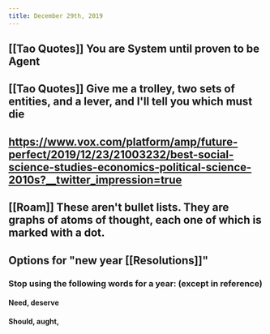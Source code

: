 ```yaml
---
title: December 29th, 2019
---
```


## [[Tao Quotes]] You are System until proven to be Agent

## [[Tao Quotes]] Give me a trolley, two sets of entities, and a lever, and I'll tell you which must die

## https://www.vox.com/platform/amp/future-perfect/2019/12/23/21003232/best-social-science-studies-economics-political-science-2010s?__twitter_impression=true

## [[Roam]] These aren't bullet lists. They are graphs of atoms of thought, each one of which is marked with a dot.

## Options for "new year [[Resolutions]]"
### Stop using the following words for a year: (except in reference)
#### Need, deserve

#### Should, aught, 

### 
